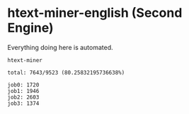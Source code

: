 # htext-miner-english (Second Engine)

Everything doing here is automated.

```
htext-miner

total: 7643/9523 (80.25832195736638%)

job0: 1720
job1: 1946
job2: 2603
job3: 1374
```